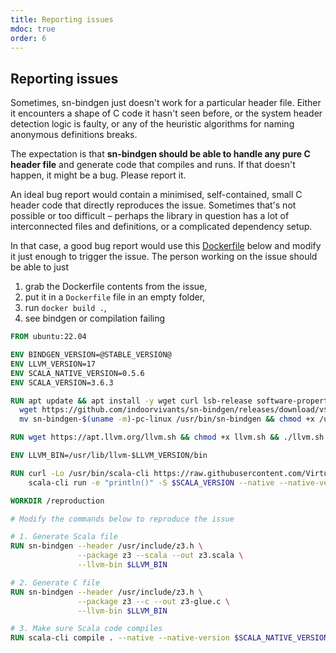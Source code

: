 ```yaml
---
title: Reporting issues
mdoc: true
order: 6
---
```


## Reporting issues

Sometimes, sn-bindgen just doesn't work for a particular header file. Either it encounters a shape of C code it hasn't seen before, or the system header detection logic is faulty, or any of the heuristic algorithms for naming anonymous definitions breaks. 

The expectation is that **sn-bindgen should be able to handle any pure C header file** and generate code that compiles and runs. If that doesn't happen, it might be a bug. Please report it.

An ideal bug report would contain a minimised, self-contained, small C header code that directly reproduces the issue. Sometimes that's not possible or too difficult – perhaps the library in question has a lot of interconnected files and definitions, or a complicated dependency setup. 

In that case, a good bug report would use this [Dockerfile](https://docs.docker.com/reference/dockerfile/) below and modify it just enough to trigger the issue. The person working on the issue should be able to just 

1. grab the Dockerfile contents from the issue, 
2. put it in a `Dockerfile` file in an empty folder,
3. run `docker build .`,
4. see bindgen or compilation failing 

```dockerfile
FROM ubuntu:22.04

ENV BINDGEN_VERSION=@STABLE_VERSION@
ENV LLVM_VERSION=17
ENV SCALA_NATIVE_VERSION=0.5.6
ENV SCALA_VERSION=3.6.3

RUN apt update && apt install -y wget curl lsb-release software-properties-common gnupg && \
  wget https://github.com/indoorvivants/sn-bindgen/releases/download/v$BINDGEN_VERSION/sn-bindgen-$(uname -m)-pc-linux && \
  mv sn-bindgen-$(uname -m)-pc-linux /usr/bin/sn-bindgen && chmod +x /usr/bin/sn-bindgen

RUN wget https://apt.llvm.org/llvm.sh && chmod +x llvm.sh && ./llvm.sh $LLVM_VERSION

ENV LLVM_BIN=/usr/lib/llvm-$LLVM_VERSION/bin

RUN curl -Lo /usr/bin/scala-cli https://raw.githubusercontent.com/VirtusLab/scala-cli/refs/heads/main/scala-cli.sh && chmod +x /usr/bin/scala-cli && \
    scala-cli run -e "println()" -S $SCALA_VERSION --native --native-version $SCALA_NATIVE_VERSION --server=false

WORKDIR /reproduction

# Modify the commands below to reproduce the issue

# 1. Generate Scala file
RUN sn-bindgen --header /usr/include/z3.h \
               --package z3 --scala --out z3.scala \
               --llvm-bin $LLVM_BIN

# 2. Generate C file
RUN sn-bindgen --header /usr/include/z3.h \
               --package z3 --c --out z3-glue.c \
               --llvm-bin $LLVM_BIN

# 3. Make sure Scala code compiles
RUN scala-cli compile . --native --native-version $SCALA_NATIVE_VERSION -S $SCALA_VERSION --server=false
```
